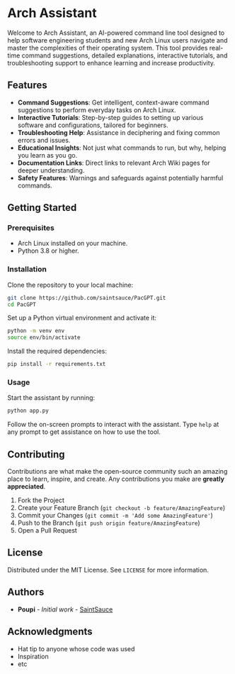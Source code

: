 # Arch Assistant

Welcome to Arch Assistant, an AI-powered command line tool designed to help software engineering students and new Arch Linux users navigate and master the complexities of their operating system. This tool provides real-time command suggestions, detailed explanations, interactive tutorials, and troubleshooting support to enhance learning and increase productivity.

## Features

- **Command Suggestions**: Get intelligent, context-aware command suggestions to perform everyday tasks on Arch Linux.
- **Interactive Tutorials**: Step-by-step guides to setting up various software and configurations, tailored for beginners.
- **Troubleshooting Help**: Assistance in deciphering and fixing common errors and issues.
- **Educational Insights**: Not just what commands to run, but why, helping you learn as you go.
- **Documentation Links**: Direct links to relevant Arch Wiki pages for deeper understanding.
- **Safety Features**: Warnings and safeguards against potentially harmful commands.

## Getting Started

### Prerequisites

- Arch Linux installed on your machine.
- Python 3.8 or higher.

### Installation

Clone the repository to your local machine:

```bash
git clone https://github.com/saintsauce/PacGPT.git
cd PacGPT
```

Set up a Python virtual environment and activate it:

```bash
python -m venv env
source env/bin/activate
```

Install the required dependencies:

```bash
pip install -r requirements.txt
```

### Usage

Start the assistant by running:

```bash
python app.py
```

Follow the on-screen prompts to interact with the assistant. Type `help` at any prompt to get assistance on how to use the tool.

## Contributing

Contributions are what make the open-source community such an amazing place to learn, inspire, and create. Any contributions you make are **greatly appreciated**.

1. Fork the Project
2. Create your Feature Branch (`git checkout -b feature/AmazingFeature`)
3. Commit your Changes (`git commit -m 'Add some AmazingFeature'`)
4. Push to the Branch (`git push origin feature/AmazingFeature`)
5. Open a Pull Request

## License

Distributed under the MIT License. See `LICENSE` for more information.

## Authors

- **Poupi** - *Initial work* - [SaintSauce](https://github.com/SaintSauce)

## Acknowledgments

- Hat tip to anyone whose code was used
- Inspiration
- etc
